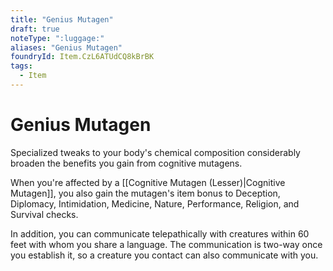 ```yaml
---
title: "Genius Mutagen"
draft: true
noteType: ":luggage:"
aliases: "Genius Mutagen"
foundryId: Item.CzL6ATUdCQ8kBrBK
tags:
  - Item
---
```


# Genius Mutagen

Specialized tweaks to your body's chemical composition considerably broaden the benefits you gain from cognitive mutagens.

When you're affected by a [[Cognitive Mutagen (Lesser)|Cognitive Mutagen]], you also gain the mutagen's item bonus to Deception, Diplomacy, Intimidation, Medicine, Nature, Performance, Religion, and Survival checks.

In addition, you can communicate telepathically with creatures within 60 feet with whom you share a language. The communication is two-way once you establish it, so a creature you contact can also communicate with you.
